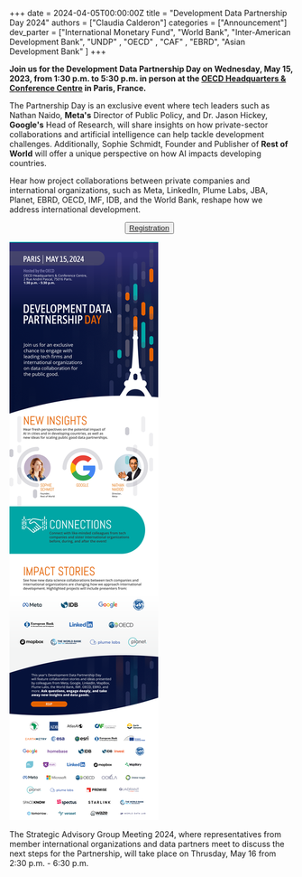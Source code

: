+++
date =  2024-04-05T00:00:00Z
title = "Development Data Partnership Day 2024"
authors = ["Claudia Calderon"]
categories = ["Announcement"]
dev_parter = ["International Monetary Fund", "World Bank", "Inter-American Development Bank", "UNDP" , "OECD" , "CAF" , "EBRD", "Asian Development Bank" ]
+++

**Join us for the Development Data Partnership Day on Wednesday, May 15, 2023, from 1:30 p.m. to 5:30 p.m. in person at the [OECD Headquarters & Conference Centre](https://www.oecd.org/conference-centre/access/) in Paris, France.**

The Partnership Day is an exclusive event where tech leaders such as Nathan Naido, **Meta's** Director of Public Policy, and Dr. Jason Hickey, **Google's** Head of Research, will share insights on how private-sector collaborations and artificial intelligence can help tackle development challenges. Additionally, Sophie Schmidt, Founder and Publisher of **Rest of World** will offer a unique perspective on how AI impacts developing countries.

Hear how project collaborations between private companies and international organizations, such as Meta, LinkedIn, Plume Labs, JBA, Planet, EBRD, OECD, IMF, IDB, and the World Bank, reshape how we address international development. 

<p style="text-align:center">
    <button type="button" class="btn btn-outline-info"><a href="https://forms.office.com.mcas.ms/pages/responsepage.aspx?id=wP6iMWsmZ0y1bieW2PWcNnFCsHhxqiNJllqArA6vm_1UME01STJNWlFIV1U3TVcwNzRVRFpQVzY4Qy4u"> Registration
    </a>
    </button>
    &nbsp;
    
</p>

![](DDP-2024_web.png)

The Strategic Advisory Group Meeting 2024, where representatives from member international organizations and data partners meet to discuss the next steps for the Partnership, will take place on Thrusday, May 16 from 2:30 p.m. - 6:30 p.m.
